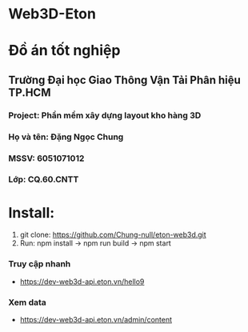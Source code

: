 # Web3D-Eton
# Đồ án tốt nghiệp
## Trường Đại học Giao Thông Vận Tải Phân hiệu TP.HCM
### Project: Phần mềm xây dựng layout kho hàng 3D
### Họ và tên: Đặng Ngọc Chung
### MSSV: 6051071012
### Lớp: CQ.60.CNTT

# Install:
1. git clone: https://github.com/Chung-null/eton-web3d.git
2. Run: npm install -> npm run build -> npm start
### Truy cập nhanh
- https://dev-web3d-api.eton.vn/hello9
### Xem data
- https://dev-web3d-api.eton.vn/admin/content
